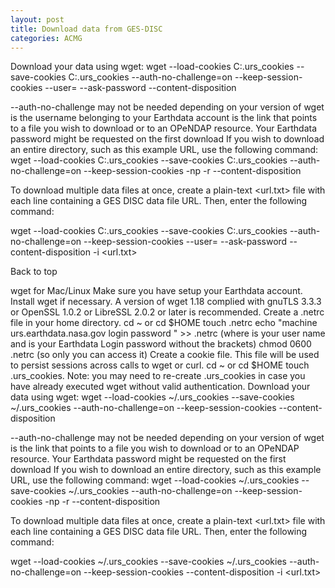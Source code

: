 ```yaml
---
layout: post
title: Download data from GES-DISC
categories: ACMG
---
```


Download your data using wget:
wget --load-cookies C:\.urs_cookies --save-cookies C:\.urs_cookies --auth-no-challenge=on --keep-session-cookies --user=<your username> --ask-password --content-disposition <url>

--auth-no-challenge may not be needed depending on your version of wget
<your username> is the username belonging to your Earthdata account
<url> is the link that points to a file you wish to download or to an OPeNDAP resource.
Your Earthdata password might be requested on the first download
If you wish to download an entire directory, such as this example URL, use the following command:
wget --load-cookies C:\.urs_cookies --save-cookies C:\.urs_cookies --auth-no-challenge=on --keep-session-cookies -np -r --content-disposition <url>

To download multiple data files at once, create a plain-text <url.txt> file with each line containing a GES DISC data file URL. Then, enter the following command:

wget --load-cookies C:\.urs_cookies --save-cookies C:\.urs_cookies --auth-no-challenge=on --keep-session-cookies --user=<your username> --ask-password --content-disposition -i <url.txt>

Back to top

wget for Mac/Linux
Make sure you have setup your Earthdata account.
Install wget if necessary. A version of wget 1.18 complied with gnuTLS 3.3.3 or OpenSSL 1.0.2 or LibreSSL 2.0.2 or later is recommended.
Create a .netrc file in your home directory.
cd ~ or cd $HOME
touch .netrc
echo "machine urs.earthdata.nasa.gov login <uid> password <password>" >> .netrc (where <uid> is your user name and <password> is your Earthdata Login password without the brackets)
chmod 0600 .netrc (so only you can access it)
Create a cookie file. This file will be used to persist sessions across calls to wget or curl.
cd ~ or cd $HOME
touch .urs_cookies.
Note: you may need to re-create .urs_cookies in case you have already executed wget without valid authentication.
Download your data using wget:
wget --load-cookies ~/.urs_cookies --save-cookies ~/.urs_cookies --auth-no-challenge=on --keep-session-cookies --content-disposition <url>

--auth-no-challenge may not be needed depending on your version of wget
<url> is the link that points to a file you wish to download or to an OPeNDAP resource.
Your Earthdata password might be requested on the first download
If you wish to download an entire directory, such as this example URL, use the following command:
wget --load-cookies ~/.urs_cookies --save-cookies ~/.urs_cookies --auth-no-challenge=on --keep-session-cookies -np -r --content-disposition <url>

To download multiple data files at once, create a plain-text <url.txt> file with each line containing a GES DISC data file URL. Then, enter the following command:

wget --load-cookies ~/.urs_cookies --save-cookies ~/.urs_cookies --auth-no-challenge=on --keep-session-cookies --content-disposition -i <url.txt>
